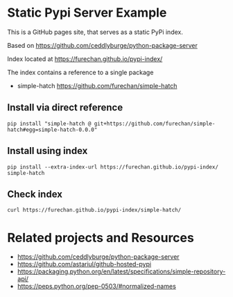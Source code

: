 # Static Pypi Server Example

This is a GitHub pages site, that serves as a static PyPi index.

Based on https://github.com/ceddlyburge/python-package-server

Index located at https://furechan.github.io/pypi-index/

The index contains a reference to a single package
- simple-hatch https://github.com/furechan/simple-hatch


## Install via direct reference

    pip install "simple-hatch @ git+https://github.com/furechan/simple-hatch#egg=simple-hatch-0.0.0"


## Install using index

    pip install --extra-index-url https://furechan.github.io/pypi-index/ simple-hatch


## Check index

    curl https://furechan.github.io/pypi-index/simple-hatch/



# Related projects and Resources
- https://github.com/ceddlyburge/python-package-server
- https://github.com/astariul/github-hosted-pypi
- https://packaging.python.org/en/latest/specifications/simple-repository-api/
- https://peps.python.org/pep-0503/#normalized-names

